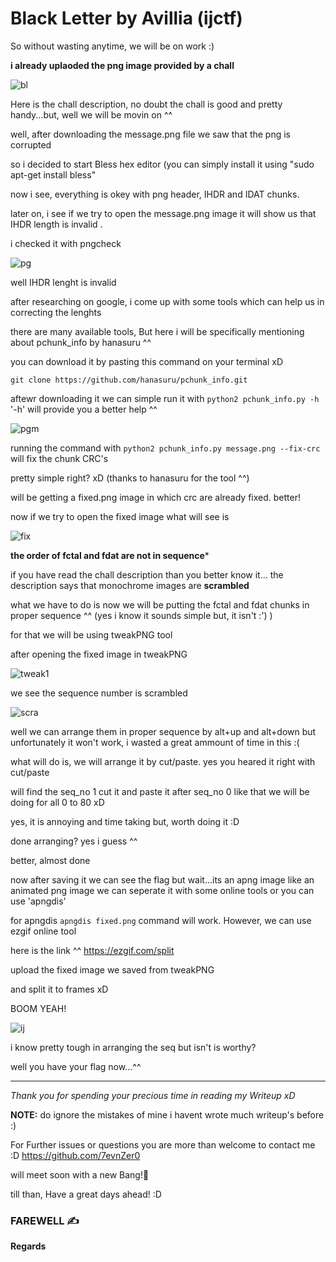 # Black Letter by Avillia (ijctf)
So without wasting anytime, we will be on work :)

**i already uplaoded the png image provided by a chall**

![bl](https://user-images.githubusercontent.com/83280644/126889408-f40b8f55-d301-41d0-9a27-5dc229b8cb02.png)

Here is the chall description, no doubt the chall is good and pretty handy...but, well we will be movin on ^^

well, after downloading the message.png file we saw that the png is corrupted

so i decided to start Bless hex editor (you can simply install it using "sudo apt-get install bless"

now i see, everything is okey with png header, IHDR and IDAT chunks.

later on, i see if we try to open the message.png image it will show us that IHDR length is invalid .

i checked it with pngcheck

![pg](https://user-images.githubusercontent.com/83280644/126889606-15eddad5-a458-4db8-834d-6178154bb022.png)

well IHDR lenght is invalid 

after researching  on google, i come up with some tools which can help us in correcting the lenghts

there are many available tools, But here i will be specifically mentioning about pchunk_info by hanasuru ^^

you can download it by pasting this command on your terminal xD

```git clone https://github.com/hanasuru/pchunk_info.git```

aftewr downloading it we can simple run it with ```python2 pchunk_info.py -h``` '-h' will provide you a better help ^^

![pgm](https://user-images.githubusercontent.com/83280644/126890225-f6f405a8-b6c1-4ae0-a918-e8e607e88a5e.png)

running the command with ```python2 pchunk_info.py message.png --fix-crc```
will fix the chunk CRC's

pretty simple right? xD (thanks to hanasuru for the tool ^^)

will be getting a fixed.png image in which crc are already fixed. better!

now if we try to open the fixed image what will see is 

![fix](https://user-images.githubusercontent.com/83280644/126890318-cb673bb5-7bff-4d24-83c9-229c1230803f.png)

**the order of fctal and fdat are not in sequence***

if you have read the chall description than you better know it...
the description says that monochrome images are **scrambled**

what we have to do is now we will be putting the fctal and fdat chunks in proper sequence ^^ (yes i know it sounds simple but, it isn't :') )

for that we will be using tweakPNG tool

after opening the fixed image in tweakPNG 

![tweak1](https://user-images.githubusercontent.com/83280644/126890423-57781c03-0a28-4b80-8e56-f4584f223ebd.png)

we see the sequence number is scrambled 

![scra](https://user-images.githubusercontent.com/83280644/126890462-23300ba2-f60a-4d89-a6be-ae087a04e5e7.png)

well we can arrange them in proper sequence by alt+up and alt+down but unfortunately it won't work, i wasted a great ammount of time in this :(

what will do is, we will arrange it by cut/paste. yes you heared it right with cut/paste

will find the seq_no 1 cut it and paste it after seq_no 0
like that we will be doing for all 0 to 80 xD

yes, it is annoying and time taking but, worth doing it :D

done arranging? yes i guess ^^

better, almost done

now after saving it we can see the flag but wait...its an apng image like an animated png image
we can seperate it with some online tools or you can use 'apngdis'

for apngdis ```apngdis fixed.png``` command will work.
However, we can use ezgif online tool 

here is the link ^^
https://ezgif.com/split

upload the fixed image we saved from tweakPNG

and split it to frames xD

BOOM YEAH!

![ij](https://user-images.githubusercontent.com/83280644/126891444-621fa4d5-27d7-47ab-9274-ed16279bd211.jpg)


i know pretty tough in arranging the seq but isn't is worthy?

well you have your flag now...^^

__________________________________________________________________________________________________________________________________________________________________

*Thank you for spending your precious time in reading my Writeup xD*

**NOTE:** do ignore the mistakes of mine i havent wrote much writeup's before :)

For Further issues or questions you are more than welcome to contact me :D
https://github.com/7evnZer0

will meet soon with a new Bang!👊

till than, Have a great days ahead! :D

### FAREWELL ✍️
 
**Regards**











